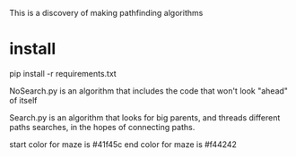 This is a discovery of making pathfinding algorithms

# install

pip install -r requirements.txt 

NoSearch.py is an algorithm that includes the code that won't look "ahead" of itself

Search.py is an algorithm that looks for big parents, and threads different paths searches, in the hopes of connecting paths.

start color for maze is #41f45c
end color for maze is #f44242  
